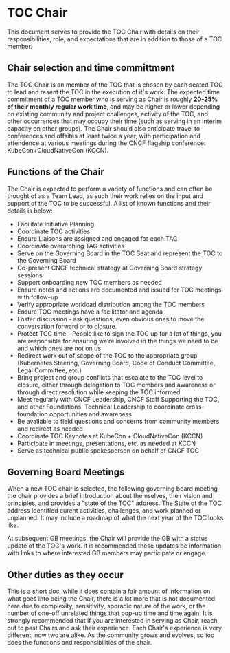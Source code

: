 # TOC Chair

This document serves to provide the TOC Chair with details on their responsibilities, role, and expectations that are in addition to those of a TOC member.

## Chair selection and time committment

The TOC Chair is an member of the TOC that is chosen by each seated TOC to lead and resent the TOC in the execution of it's work. The expected time commitment of a TOC member who is serving as Chair is roughly **20-25% of their monthly regular work time**, and may be higher or lower depending on existing community and project challenges, activity of the TOC, and other occurrences that may occupy their time (such as serving in an interim capacity on other groups). The Chair should also anticipate travel to conferences and offsites at least twice a year, with participation and attendence at various meetings during the CNCF flagship conference: KubeCon+CloudNativeCon (KCCN).

## Functions of the Chair

The Chair is expected to perform a variety of functions and can often be thought of as a Team Lead, as such their work relies on the input and support of the TOC to be successful. A list of known functions and their details is below:

* Facilitate Initiative Planning
* Coordinate TOC activities
* Ensure Liaisons are assigned and engaged for each TAG
* Coordinate overarching TAG activities
* Serve on the Governing Board in the TOC Seat and represent the TOC to the Governing Board
* Co-present CNCF technical strategy at Governing Board strategy sessions
* Support onboarding new TOC members as needed
* Ensure notes and actions are documented and issued for TOC meetings with follow-up
* Verify appropriate workload distribution among the TOC members
* Ensure TOC meetings have a facilitator and agenda
* Foster discussion - ask questions, even obvious ones to move the conversation forward or to closure.
* Protect TOC time - People like to sign the TOC up for a lot of things, you are responsible for ensuring we’re involved in the things we need to be and which ones are not on us
* Redirect work out of scope of the TOC to the appropriate group (Kubernetes Steering, Governing Board, Code of Conduct Committee, Legal Committee, etc.)
* Bring project and group conflicts that escalate to the TOC level to closure, either through delegation to TOC members and awareness or through direct resolution while keeping the TOC informed
* Meet regularly with CNCF Leadership, CNCF Staff Supporting the TOC, and other Foundations' Technical Leadership to coordinate cross-foundation opportunities and awareness
* Be available to field questions and concerns from community members and redirect as needed
* Coordinate TOC Keynotes at KubeCon + CloudNativeCon (KCCN)
* Participate in meetings, presentations, etc. as needed at KCCN
* Serve as technical public spokesperson on behalf of CNCF TOC

## Governing Board Meetings

When a new TOC chair is selected, the following governing board meeting the chair provides a brief introduction about themselves, their vision and principles, and provides a "state of the TOC" address. The State of the TOC address identified curent activities, challenges, and work planned or unplanned. It may include a roadmap of what the next year of the TOC looks like.

At subsequent GB meetings, the Chair will provide the GB with a status update of the TOC's work. It is recommended these updates be information with links to where interested GB members may participate or engage.

## Other duties as they occur

This is a short doc, while it does contain a fair amount of information on what goes into being the Chair, there is a lot more that is not documented here due to complexity, sensitivity, sporadic nature of the work, or the number of one-off unrelated things that pop-up time and time again. It is strongly recommended that if you are interested in serving as Chair, reach out to past Chairs and ask their experience. Each Chair's experience is very different, now two are alike. As the community grows and evolves, so too does the functions and responsibilities of the chair.
